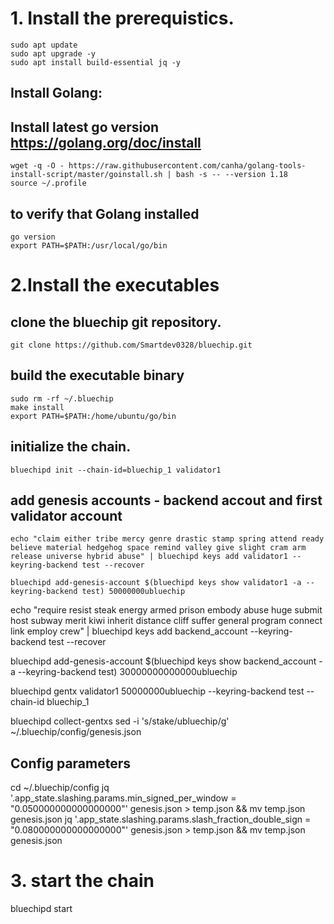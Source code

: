 # 1. Install the prerequistics.

```
sudo apt update
sudo apt upgrade -y
sudo apt install build-essential jq -y
```

## Install Golang:

## Install latest go version https://golang.org/doc/install
```
wget -q -O - https://raw.githubusercontent.com/canha/golang-tools-install-script/master/goinstall.sh | bash -s -- --version 1.18
source ~/.profile
```

## to verify that Golang installed
```
go version
export PATH=$PATH:/usr/local/go/bin
```

# 2.Install the executables

## clone the bluechip git repository.

```
git clone https://github.com/Smartdev0328/bluechip.git
```

## build the executable binary

```
sudo rm -rf ~/.bluechip
make install
export PATH=$PATH:/home/ubuntu/go/bin
```

## initialize the chain.

```
bluechipd init --chain-id=bluechip_1 validator1
```

## add genesis accounts - backend accout and first validator account
<!-- bluechipd keys add validator1 -->
<!-- echo "seed words for validator1" | bluechipd keys add validator1 --keyring-backend test --recover -->

```
echo "claim either tribe mercy genre drastic stamp spring attend ready believe material hedgehog space remind valley give slight cram arm release universe hybrid abuse" | bluechipd keys add validator1 --keyring-backend test --recover

bluechipd add-genesis-account $(bluechipd keys show validator1 -a --keyring-backend test) 50000000ubluechip 
```
<!-- bluechipd keys add backend_account -->
<!-- echo "seed words for backend wallet" | bluechipd keys add backend_account --keyring-backend test --recover -->
echo "require resist steak energy armed prison embody abuse huge submit host subway merit kiwi inherit distance cliff suffer general program connect link employ crew" | bluechipd keys add backend_account --keyring-backend test --recover

bluechipd add-genesis-account $(bluechipd keys show backend_account -a --keyring-backend test) 30000000000000ubluechip

bluechipd gentx validator1 50000000ubluechip --keyring-backend test --chain-id bluechip_1

bluechipd collect-gentxs
sed -i 's/stake/ubluechip/g' ~/.bluechip/config/genesis.json

## Config parameters
cd ~/.bluechip/config
jq '.app_state.slashing.params.min_signed_per_window = "0.050000000000000000"' genesis.json > temp.json && mv temp.json genesis.json
jq '.app_state.slashing.params.slash_fraction_double_sign = "0.080000000000000000"' genesis.json > temp.json && mv temp.json genesis.json

# 3. start the chain
bluechipd start